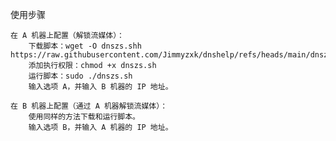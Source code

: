 使用步骤

    在 A 机器上配置（解锁流媒体）：
        下载脚本：wget -O dnszs.shh https://raw.githubusercontent.com/Jimmyzxk/dnshelp/refs/heads/main/dnszs.sh
        添加执行权限：chmod +x dnszs.sh
        运行脚本：sudo ./dnszs.sh
        输入选项 A，并输入 B 机器的 IP 地址。

    在 B 机器上配置（通过 A 机器解锁流媒体）：
        使用同样的方法下载和运行脚本。
        输入选项 B，并输入 A 机器的 IP 地址。
